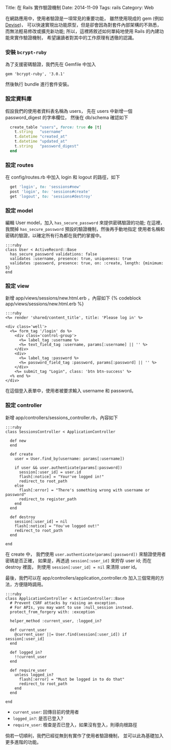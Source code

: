 Title: 在 Rails 實作驗證機制
Date: 2014-11-09
Tags: rails
Category: Web


在網路應用中，使用者驗證是一項常見的重要功能，
雖然使用現成的 gem
(例如 [Devise](https://github.com/plataformatec/devise))，
可以快速實現出功能原型，但是卻會因為對套件內部架構的不熟悉，
而無法輕易修改或擴充新功能;
所以，這裡將敘述如何單純地使用 Rails 的內建功能來實作驗證機制，
希望讓讀者對其中的工作原理有透徹的認識。

### 安裝 `bcrypt-ruby`

為了支援密碼驗證，我們先在 Gemfile 中加入
```
gem 'bcrypt-ruby', '3.0.1'
```
然後執行 bundle 進行套件安裝。

### 設定資料庫

假設我們的使用者資料表名稱為 users，
先在 users 中新增一個 password_digest 的字串欄位，
然後在 db/schema 確認如下
```ruby
  create_table "users", force: true do |t|
    t.string   "username"
    t.datetime "created_at"
    t.datetime "updated_at"
    t.string   "password_digest"
  end
```

### 設定 routes

在 config/routes.rb 中加入 login 和 logout 的路徑，如下
```ruby
  get 'login', to: 'sessions#new'
  post 'login', to: 'sessions#create'
  get 'logout', to: 'sessions#destroy'
```

### 設定 model

編輯 User model，加入 `has_secure_password` 來提供密碼驗證的功能;
在這裡，我關掉 `has_secure_password` 預設的驗證機制，然後再手動地指定
使用者名稱和密碼的驗證，以確定所有行為都在我們的掌握中。

    :::ruby
    class User < ActiveRecord::Base
      has_secure_password validations: false
      validates :username, presence: true, uniqueness: true
      validates :password, presence: true, on: :create, length: {minimum: 5}
    end

### 設定 view

新增 app/views/sessions/new.html.erb ，內容如下
{% codeblock app/views/sessions/new.html.erb %}

    :::ruby
    <%= render 'shared/content_title', title: 'Please log in' %>

    <div class='well'>
      <%= form_tag '/login' do %>
        <div class='control-group'>
          <%= label_tag :username %>
          <%= text_field_tag :username, params[:username] || '' %>
        </div>
        <div>
          <%= label_tag :password %>
          <%= password_field_tag :password, params[:password] || '' %>
        </div>
        <%= submit_tag "Login", class: 'btn btn-success' %>
      <% end %>
    </div>

在這個登入表單中，使用者被要求輸入 username 和 password。

### 設定 controller

新增 app/controllers/sessions_controller.rb，內容如下

    :::ruby
    class SessionsController < ApplicationController

      def new
      end

      def create
        user = User.find_by(username: params[:username])

        if user && user.authenticate(params[:password])
          session[:user_id] = user.id
          flash[:notice] = "Your've logged in!"
          redirect_to root_path
        else
          flash[:error] = "There's something wrong with username or password"
          redirect_to register_path
        end
      end

      def destroy
        session[:user_id] = nil
        flash[:notice] = "You've logged out!"
        redirect_to root_path
      end

    end

在 create 中，
我們使用 `user.authenticate(params[:password])` 來驗證使用者密碼是否正確，
如果是，再透過 `session[:user_id]` 來貯存 user id;
而在 destroy 裡面，
則使用 `session[:user_id] = nil` 來清除 user id。

最後，我們可以在 app/controllers/application_controller.rb
加入三個常用的方法，方便隨時調用。

    :::ruby
    class ApplicationController < ActionController::Base
      # Prevent CSRF attacks by raising an exception.
      # For APIs, you may want to use :null_session instead.
      protect_from_forgery with: :exception

      helper_method :current_user, :logged_in?

      def current_user
        @current_user ||= User.find(session[:user_id]) if session[:user_id]
      end

      def logged_in?
        !!current_user
      end

      def require_user
        unless logged_in?
          flash[:error] = "Must be logged in to do that"
          redirect_to root_path
        end
      end

    end

- `current_user`: 回傳目前的使用者
- `logged_in?`: 是否已登入?
- `require_user`: 檢查是否已登入，如果沒有登入，則導向根路徑

倘若一切順利，我們已經從無到有實作了使用者驗證機制，
並可以此為基礎加入更多進階的功能。
